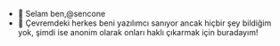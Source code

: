 - 👋 Selam ben,@sencone
- 👀 Çevremdeki herkes beni yazılımcı sanıyor ancak hiçbir şey bildiğim yok, şimdi ise anonim olarak onları haklı çıkarmak için buradayım!
